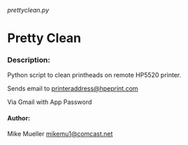 *prettyclean.py*


# Pretty Clean


### Description:

Python script to clean printheads on remote HP5520 printer.

Sends email to printeraddress@hpeprint.com

Via Gmail with App Password

#### Author:

Mike Mueller
mikemu1@comcast.net
